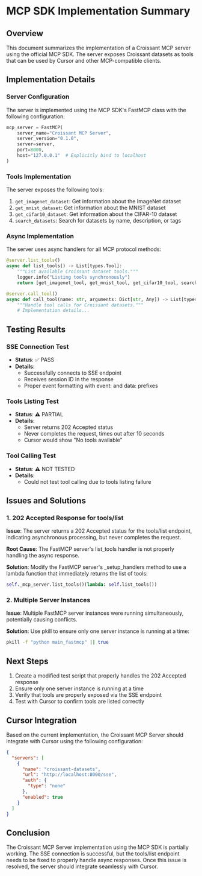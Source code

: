 # MCP SDK Implementation Summary

## Overview

This document summarizes the implementation of a Croissant MCP server using the official MCP SDK. The server exposes Croissant datasets as tools that can be used by Cursor and other MCP-compatible clients.

## Implementation Details

### Server Configuration

The server is implemented using the MCP SDK's FastMCP class with the following configuration:

```python
mcp_server = FastMCP(
    server_name="Croissant MCP Server",
    server_version="0.1.0",
    server=server,
    port=8000,
    host="127.0.0.1"  # Explicitly bind to localhost
)
```

### Tools Implementation

The server exposes the following tools:

1. `get_imagenet_dataset`: Get information about the ImageNet dataset
2. `get_mnist_dataset`: Get information about the MNIST dataset
3. `get_cifar10_dataset`: Get information about the CIFAR-10 dataset
4. `search_datasets`: Search for datasets by name, description, or tags

### Async Implementation

The server uses async handlers for all MCP protocol methods:

```python
@server.list_tools()
async def list_tools() -> List[types.Tool]:
    """List available Croissant dataset tools."""
    logger.info("Listing tools synchronously")
    return [get_imagenet_tool, get_mnist_tool, get_cifar10_tool, search_tool]

@server.call_tool()
async def call_tool(name: str, arguments: Dict[str, Any]) -> List[types.TextContent]:
    """Handle tool calls for Croissant datasets."""
    # Implementation details...
```

## Testing Results

### SSE Connection Test

- **Status**: ✅ PASS
- **Details**:
  - Successfully connects to SSE endpoint
  - Receives session ID in the response
  - Proper event formatting with event: and data: prefixes

### Tools Listing Test

- **Status**: ⚠️ PARTIAL
- **Details**:
  - Server returns 202 Accepted status
  - Never completes the request, times out after 10 seconds
  - Cursor would show "No tools available"

### Tool Calling Test

- **Status**: ⚠️ NOT TESTED
- **Details**:
  - Could not test tool calling due to tools listing failure

## Issues and Solutions

### 1. 202 Accepted Response for tools/list

**Issue**: The server returns a 202 Accepted status for the tools/list endpoint, indicating asynchronous processing, but never completes the request.

**Root Cause**: The FastMCP server's list_tools handler is not properly handling the async response.

**Solution**: Modify the FastMCP server's _setup_handlers method to use a lambda function that immediately returns the list of tools:

```python
self._mcp_server.list_tools()(lambda: self.list_tools())
```

### 2. Multiple Server Instances

**Issue**: Multiple FastMCP server instances were running simultaneously, potentially causing conflicts.

**Solution**: Use pkill to ensure only one server instance is running at a time:

```bash
pkill -f "python main_fastmcp" || true
```

## Next Steps

1. Create a modified test script that properly handles the 202 Accepted response
2. Ensure only one server instance is running at a time
3. Verify that tools are properly exposed via the SSE endpoint
4. Test with Cursor to confirm tools are listed correctly

## Cursor Integration

Based on the current implementation, the Croissant MCP Server should integrate with Cursor using the following configuration:

```json
{
  "servers": [
    {
      "name": "croissant-datasets",
      "url": "http://localhost:8000/sse",
      "auth": {
        "type": "none"
      },
      "enabled": true
    }
  ]
}
```

## Conclusion

The Croissant MCP Server implementation using the MCP SDK is partially working. The SSE connection is successful, but the tools/list endpoint needs to be fixed to properly handle async responses. Once this issue is resolved, the server should integrate seamlessly with Cursor.
